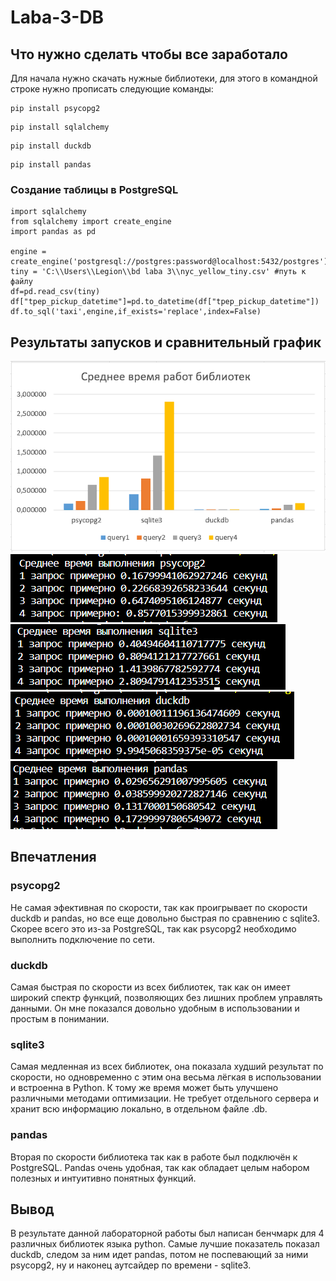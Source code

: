 # Laba-3-DB
## Что нужно сделать чтобы все заработало
Для начала нужно скачать нужные библиотеки,
для этого в командной строке нужно прописать следующие команды:
```
pip install psycopg2
```
```
pip install sqlalchemy
```
```
pip install duckdb
```
```
pip install pandas
```
### Создание таблицы в PostgreSQL
```
import sqlalchemy
from sqlalchemy import create_engine
import pandas as pd

engine = create_engine('postgresql://postgres:password@localhost:5432/postgres')
tiny = 'C:\\Users\\Legion\\bd laba 3\\nyc_yellow_tiny.csv' #путь к файлу
df=pd.read_csv(tiny)
df["tpep_pickup_datetime"]=pd.to_datetime(df["tpep_pickup_datetime"])
df.to_sql('taxi',engine,if_exists='replace',index=False)
```
## Результаты запусков и сравнительный график
![](https://github.com/GorylevIvan/Laba-3-DB/blob/main/%D0%B3%D1%80%D0%B0%D1%84%20%D0%B8%20%D1%80%D0%B5%D0%B7%D1%83%D0%BB%D1%8C%D1%82%D0%B0%D1%82%D1%8B/%D0%93%D1%80%D0%B0%D1%84%D0%B8%D0%BA.png)
![](https://github.com/GorylevIvan/Laba-3-DB/blob/main/%D0%B3%D1%80%D0%B0%D1%84%20%D0%B8%20%D1%80%D0%B5%D0%B7%D1%83%D0%BB%D1%8C%D1%82%D0%B0%D1%82%D1%8B/psycopg2.png)
![](https://github.com/GorylevIvan/Laba-3-DB/blob/main/%D0%B3%D1%80%D0%B0%D1%84%20%D0%B8%20%D1%80%D0%B5%D0%B7%D1%83%D0%BB%D1%8C%D1%82%D0%B0%D1%82%D1%8B/sqlite3.png)
![](https://github.com/GorylevIvan/Laba-3-DB/blob/main/%D0%B3%D1%80%D0%B0%D1%84%20%D0%B8%20%D1%80%D0%B5%D0%B7%D1%83%D0%BB%D1%8C%D1%82%D0%B0%D1%82%D1%8B/duckdb.png)
![](https://github.com/GorylevIvan/Laba-3-DB/blob/main/%D0%B3%D1%80%D0%B0%D1%84%20%D0%B8%20%D1%80%D0%B5%D0%B7%D1%83%D0%BB%D1%8C%D1%82%D0%B0%D1%82%D1%8B/pandas.png)
## Впечатления
### psycopg2
Не самая эфективная по скорости, так как проигрывает по скорости duckdb и pandas, но все еще довольно быстрая по сравнению с sqlite3. Скорее всего это из-за PostgreSQL, так как psycopg2 необходимо выполнить подключение по сети.
### duckdb
Самая быстрая по скорости из всех библиотек, так как он имеет широкий спектр функций, позволяющих без лишних проблем управлять данными. Он мне показался довольно удобным в использовании и простым в понимании.
### sqlite3
Самая медленная из всех библиотек, она показала худший результат по скорости, но одновременно с этим она весьма лёгкая в использовании и встроенна в Python. К тому же время может быть улучшено различными методами оптимизации. Не требует отдельного сервера и хранит всю информацию локально, в отдельном файле .db.
### pandas
Вторая по скорости библиотека так как в работе был подключён к PostgreSQL. Pandas очень удобная, так как обладает целым набором полезных и интуитивно понятных функций.
## Вывод
В результате данной лабораторной работы был написан бенчмарк для 4 различных библиотек языка python. Самые лучшие показатель показал duckdb, следом за ним идет pandas, потом не поспевающий за ними psycopg2, ну и наконец аутсайдер по времени - sqlite3.
